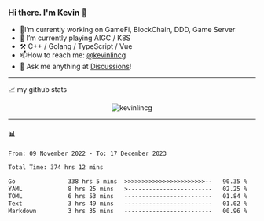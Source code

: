 ### Hi there. I'm Kevin 👋

- 🔭I’m currently working on GameFi, BlockChain, DDD, Game Server
- 🌱 I’m currently playing AIGC / K8S
-   :hammer_and_pick: C++ / Golang / TypeScript / Vue
- 📫How to reach me: [@kevinlincg](https://twitter.com/kevinlincg) 
-   :thought_balloon: Ask me anything at [Discussions](https://github.com/kevinlincg/kevinlincg/discussions/new)!

---

📈 my github stats

<p align="center"> <img src="https://github-readme-stats-ouuan.vercel.app/api?username=kevinlincg&theme=dark&show_icons=true&count_private=true" alt="kevinlincg" />

---

#### :bar_chart: 

<!--START_SECTION:waka-->

```txt
From: 09 November 2022 - To: 17 December 2023

Total Time: 374 hrs 12 mins

Go               338 hrs 5 mins  >>>>>>>>>>>>>>>>>>>>>>>--   90.35 %
YAML             8 hrs 25 mins   >------------------------   02.25 %
TOML             6 hrs 53 mins   -------------------------   01.84 %
Text             3 hrs 49 mins   -------------------------   01.02 %
Markdown         3 hrs 35 mins   -------------------------   00.96 %
```

<!--END_SECTION:waka-->
